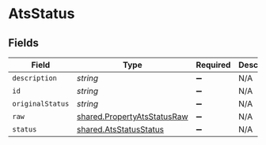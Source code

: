 # AtsStatus


## Fields

| Field                                                                             | Type                                                                              | Required                                                                          | Description                                                                       |
| --------------------------------------------------------------------------------- | --------------------------------------------------------------------------------- | --------------------------------------------------------------------------------- | --------------------------------------------------------------------------------- |
| `description`                                                                     | *string*                                                                          | :heavy_minus_sign:                                                                | N/A                                                                               |
| `id`                                                                              | *string*                                                                          | :heavy_minus_sign:                                                                | N/A                                                                               |
| `originalStatus`                                                                  | *string*                                                                          | :heavy_minus_sign:                                                                | N/A                                                                               |
| `raw`                                                                             | [shared.PropertyAtsStatusRaw](../../../sdk/models/shared/propertyatsstatusraw.md) | :heavy_minus_sign:                                                                | N/A                                                                               |
| `status`                                                                          | [shared.AtsStatusStatus](../../../sdk/models/shared/atsstatusstatus.md)           | :heavy_minus_sign:                                                                | N/A                                                                               |